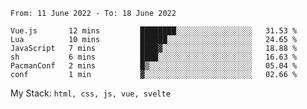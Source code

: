 <!--START_SECTION:waka-->

```text
From: 11 June 2022 - To: 18 June 2022

Vue.js       12 mins         ████████░░░░░░░░░░░░░░░░░   31.53 %
Lua          10 mins         ██████░░░░░░░░░░░░░░░░░░░   24.65 %
JavaScript   7 mins          ████▓░░░░░░░░░░░░░░░░░░░░   18.88 %
sh           6 mins          ████░░░░░░░░░░░░░░░░░░░░░   16.63 %
PacmanConf   2 mins          █▒░░░░░░░░░░░░░░░░░░░░░░░   05.04 %
conf         1 min           ▓░░░░░░░░░░░░░░░░░░░░░░░░   02.66 %
```

<!--END_SECTION:waka-->
My Stack: `html, css, js, vue, svelte`
